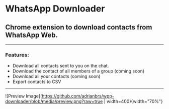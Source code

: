 # WhatsApp Downloader

## Chrome extension to download contacts from WhatsApp Web.

---

### Features:

-   Download all contacts sent to you on the chat.
-   Download the contact of all members of a group (coming soon)
-   Download all your contacts (coming soon)
-   Export contacts to CSV

---

![Preview Image](https://github.com/adrianbrs/wpp-downloader/blob/media/preview.png?raw=true | width=400){width="70%"}
